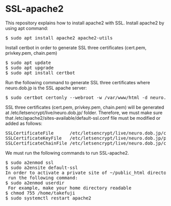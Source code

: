 # SSL-apache2
This repository explains how to install apache2 with SSL.
Install apache2 by using apt command:
<pre>
$ sudo apt install apache2 apache2-utils
</pre>
Install certbot in order to generate SSL three certificates (cert.pem, privkey.pem, chain.pem)
<pre>
$ sudo apt update
$ sudo apt upgrade
$ sudo apt install certbot
</pre>
Run the following command to generate SSL three certificates where neuro.dob.jp is the SSL apache server:
<pre>
$ sudo certbot certonly --webroot -w /var/www/html -d neuro.dob.jp
</pre>
SSL three certificates (cert.pem, privkey.pem, chain.pem) will be generated at /etc/letsencrypt/live/neuro.dob.jp/ folder. 
Therefore, we must make sure that /etc/apache2/sites-available/default-ssl.conf file must be modified or added as follows:
<pre>
SSLCertificateFile      /etc/letsencrypt/live/neuro.dob.jp/cert.pem
SSLCertificateKeyFile   /etc/letsencrypt/live/neuro.dob.jp/privkey.pem
SSLCertificateChainFile /etc/letsencrypt/live/neuro.dob.jp/chain.pem
</pre>
We must run the following commands to run SSL-apache2.
<pre>
$ sudo a2enmod ssl
$ sudo a2ensite default-ssl
In order to activate a private site of ~/public_html directory, 
 run the following command:
$ sudo a2enmod userdir
 For example, make your home directory readable
$ chmod 755 /home/takefuji 
$ sudo systemctl restart apache2
</pre>

